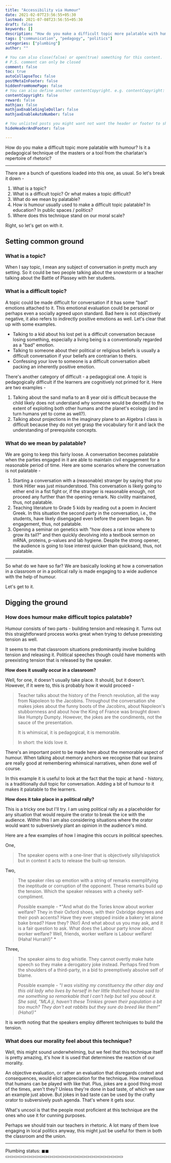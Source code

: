 ```yaml
---
title: "Accessibility via Humour"
date: 2021-02-07T23:56:55+05:30
lastmod: 2021-07-08T23:56:55+05:30
draft: false
keywords: []
description: "How do you make a difficult topic more palatable with humour? Is it a pedagogical technique of the masters or a tool from the charlatan's repertoire of rhetoric?"
tags: ["communication", "pedagogy", "politics"]
categories: ["plumbing"]
author: ""

# You can also close(false) or open(true) something for this content.
# P.S. comment can only be closed
comment: false
toc: true
autoCollapseToc: false
postMetaInFooter: false
hiddenFromHomePage: false
# You can also define another contentCopyright. e.g. contentCopyright: "This is another copyright."
contentCopyright: false
reward: false
mathjax: false
mathjaxEnableSingleDollar: false
mathjaxEnableAutoNumber: false

# You unlisted posts you might want not want the header or footer to show
hideHeaderAndFooter: false

---
```


How do you make a difficult topic more palatable with humour? Is it a pedagogical technique of the masters or a tool from the charlatan's repertoire of rhetoric?

<!--more-->
---

There are a bunch of questions loaded into this one, as usual. So let's break it down -
1. What is a topic?
2. What is a difficult topic? Or what makes a topic difficult?
3. What do we mean by palatable?
4. How is humour usually used to make a difficult topic palatable? In education? In public spaces / politics?
5. Where does this technique stand on our moral scale?

Right, so let's get on with it.

## Setting common ground
### What is a topic?
When I say topic, I mean any subject of conversation in pretty much any setting. So it could be two people talking about the snowstorm or a teacher talking about the Battle of Plassey with her students. 

### What is a difficult topic?
A topic could be made difficult for conversation if it has some "bad" emotions attached to it. This emotional evaluation could be personal or perhaps even a socially agreed upon standard. Bad here is not objectively negative, it also refers to indirectly positive emotions as well. Let's clear that up with some examples.

* Talking to a kid about his lost pet is a difficult conversation because losing something, especially a living being is a conventionally regarded as a "bad" emotion.
* Talking to someone about their political or religious beliefs is usually a difficult conversation if your beliefs are contrarian to theirs. 
* Confessing your love to someone is a difficult conversation albeit packing an inherently positive emotion.

There's another category of difficult - a pedagogical one. A topic is pedagogically difficult if the learners are cognitively not primed for it. Here are two examples - 
1. Talking about the sand mafia to an 8 year old is difficult because the child likely does not understand why someone would be deceitful to the extent of exploiting both other humans and the planet's ecology (and in turn humans yet to come as well?).
2. Talking about projections in the imaginary plane to an Algebra I class is difficult because they do not yet grasp the vocabulary for it and lack the understanding of prerequisite concepts.

### What do we mean by palatable?
We are going to keep this fairly loose. A conversation becomes palatable when the parties engaged in it are able to maintain civil engagement for a reasonable period of time. Here are some scenarios where the conversation is not palatable - 
1. Starting a conversation with a (reasonable) stranger by saying that you think Hitler was just misunderstood. This conversation is likely going to either end in a fist fight or, if the stranger is reasonable enough, not proceed any further than the opening remark. No civility maintained, thus, not palatable.
2. Teaching literature to Grade 5 kids by reading out a poem in Ancient Greek. In this situation the second party in the conversation, i.e., the students, have likely disengaged even before the poem began. No engagement, thus, not palatable.
3. Opening a seminar on genetics with "how does a rat know where to grow its tail?" and then quickly devolving into a textbook sermon on mRNA, proteins, p-values and lab hygiene. Despite the strong opener, the audience is going to lose interest quicker than quicksand, thus, not palatable.

--- 
So what do we have so far? We are basically looking at how a conversation in a classroom or in a political rally is made engaging to a wide audience with the help of humour.

Let's get to it.

## Digging the ground
### How does humour make difficult topics palatable?
Humour consists of two parts - building tension and releasing it. Turns out this straightforward process works great when trying to defuse preexisting tension as well.

It seems to me that classroom situations predominantly involve building tension and releasing it. Political speeches though could have moments with preexisting tension that is released by the speaker.

**How does it usually occur in a classroom?**

Well, for one, it doesn't usually take place. It should, but it doesn't. However, if it were to, this is probably how it would proceed -
> Teacher talks about the history of the French revolution, all the way from Napoleon to the Jacobins. Throughout the conversation she makes jokes about the funny boots of the Jacobins, about Napoleon's stubbornness and about how the King of France was brought down like Humpty Dumpty. However, the jokes are the condiments, not the sauce of the presentation.
> 
> It is whimsical, it is pedagogical, it is memorable. 
> 
> In short: the kids love it. 

There's an important point to be made here about the memorable aspect of humour. When talking about memory anchors we recognise that our brains are really good at remembering whimsical narratives, when done well of course. 

In this example it is useful to look at the fact that the topic at hand - history, is a traditionally dull topic for conversation. Adding a bit of humour to it makes it palatable to the learners.

**How does it take place in a political rally?**

This is a tricky one but I'll try. I am using political rally as a placeholder for any situation that would require the orator to break the ice with the audience. Within this I am also considering situations where the orator would want to subversively plant an opinion in the audience's mind.

Here are a few examples of how I imagine this occurs in political speeches.

One, 
> The speaker opens with a one-liner that is objectively silly/slapstick but in context it acts to release the built-up tension.

Two,
> The speaker riles up emotion with a string of remarks exemplifying the ineptitude or corruption of the opponent. These remarks build up the tension. Which the speaker releases with a cheeky self-compliment.
> 
> Possible example - *"And what do the Tories know about worker welfare? They in their Oxford shoes, with their Oxbridge degrees and their posh accents? Have they ever stepped inside a bakery let alone bake bread? Have they? (No!) And what about us you may ask, and it is a fair question to ask. What does the Labour party know about worker welfare? Well, friends, worker welfare is Labour welfare! (Haha! Hurrah!)" *

Three,
> The speaker aims to dog whistle. They cannot overtly make hate speech so they make a derogatory joke instead. Perhaps fired from the shoulders of a third-party, in a bid to preemptively absolve self of blame.
> 
> Possible example - *"I was visiting my constituency the other day and this old lady who lives by herself in her little thatched house said to me something so remarkable that I can't help but tell you about it. She said, "MLA ji, haven't these Trinkies grown their population a bit too much? They don't eat rabbits but they sure do breed like them!" (Haha!)"*

It is worth noting that the speakers employ different techniques to build the tension.

### What does our morality feel about this technique?
Well, this might sound underwhelming, but we feel that this technique itself is pretty amazing, it's how it is used that determines the reaction of our morality.

An objective evaluation, or rather an evaluation that disregards context and consequences, would elicit appreciation for the technique. How marvellous that humans can be played with like that. Plus, jokes are a good thing most of the times, aren't they? Unless they're done in bad taste, of which we saw an example just above. But jokes in bad taste can be used by the crafty orator to subversively push agenda. That's where it gets sour.

What's uncool is that the people most proficient at this technique are the ones who use it for cunning purposes.

Perhaps we should train our teachers in rhetoric. A lot many of them love engaging in local politics anyway, this might just be useful for them in both the classroom and the union.

---

Plumbing status: ◼◼ ▭▭▭▭▭▭▭▭▭▭▭▭▭▭▭▭▭▭▭▭▭▭▭▭▭▭▭▭